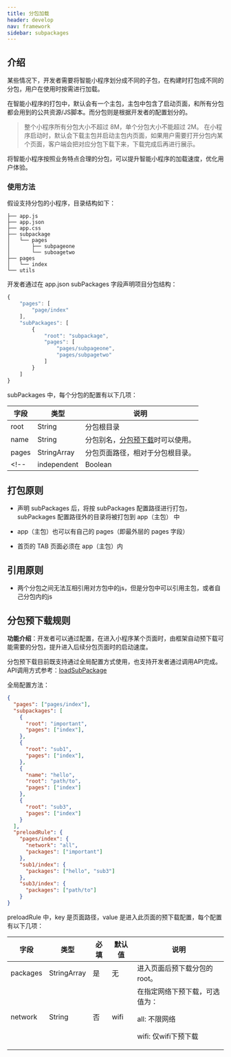 ```yaml
---
title: 分包加载
header: develop
nav: framework
sidebar: subpackages
---
```


介绍
-----

某些情况下，开发者需要将智能小程序划分成不同的子包，在构建时打包成不同的分包，用户在使用时按需进行加载。

在智能小程序的打包中，默认会有一个主包，主包中包含了启动页面，和所有分包都会用到的公共资源/JS脚本。而分包则是根据开发者的配置划分的。
> 整个小程序所有分包大小不超过 8M，单个分包大小不能超过 2M。
在小程序启动时，默认会下载主包并启动主包内页面，如果用户需要打开分包内某个页面，客户端会把对应分包下载下来，下载完成后再进行展示。

将智能小程序按照业务特点合理的分包，可以提升智能小程序的加载速度，优化用户体验。

### 使用方法
假设支持分包的小程序，目录结构如下：
```
├── app.js
├── app.json
├── app.css
├── subpackage
│   └── pages
│       ├── subpageone
│       └── suboagetwo
├── pages
│   └── index
└── utils
```
开发者通过在 app.json subPackages 字段声明项目分包结构：

```js
{
    "pages": [
        "page/index"
    ],
    "subPackages": [
        {
            "root": "subpackage",
            "pages": [
                "pages/subpageone",
                "pages/subpagetwo"
            ]
        }
    ]
}
```

subPackages 中，每个分包的配置有以下几项：

|字段|	类型|	说明|
|---|---|---|
|root|	String|	分包根目录|
|name|	String|	分包别名，<a href="https://smartprogram.baidu.com/docs/develop/api/open_preloadsubpackage/#loadSubPackage/">分包预下载</a>时可以使用。|
|pages|	StringArray|	分包页面路径，相对于分包根目录。|
<!-- |independent|	Boolean|	分包是否是独立分包| -->

## 打包原则

- 声明 subPackages 后，将按 subPackages 配置路径进行打包，subPackages 配置路径外的目录将被打包到 app（主包） 中

- app（主包）也可以有自己的 pages（即最外层的 pages 字段）

- 首页的 TAB 页面必须在 app（主包）内

## 引用原则

- 两个分包之间无法互相引用对方包中的js，但是分包中可以引用主包，或者自己分包内的js

## 分包预下载规则 

**功能介绍**：开发者可以通过配置，在进入小程序某个页面时，由框架自动预下载可能需要的分包，提升进入后续分包页面时的启动速度。

分包预下载目前既支持通过全局配置方式使用，也支持开发者通过调用API完成。
API调用方式参考：<a href="https://smartprogram.baidu.com/docs/develop/api/open_preloadsubpackage/#loadSubPackage/">loadSubPackage</a>

全局配置方法：
```json
{
  "pages": ["pages/index"],
  "subpackages": [
    {
      "root": "important",
      "pages": ["index"],
    },
    {
      "root": "sub1",
      "pages": ["index"],
    },
    {
      "name": "hello",
      "root": "path/to",
      "pages": ["index"]
    },
    {
      "root": "sub3",
      "pages": ["index"]
    }
  ],
  "preloadRule": {
    "pages/index": {
      "network": "all",
      "packages": ["important"]
    },
    "sub1/index": {
      "packages": ["hello", "sub3"]
    },
    "sub3/index": {
      "packages": ["path/to"]
    }
}
```
preloadRule 中，key 是页面路径，value 是进入此页面的预下载配置，每个配置有以下几项：

|字段|    类型|    必填|    默认值|    说明|
|--|--|--|--|--|
|packages|    StringArray|    是 |   无  |  进入页面后预下载分包的 root。|
|network |   String|    否 |   wifi |   在指定网络下预下载，可选值为：<p>all: 不限网络 <p>wifi: 仅wifi下预下载|
